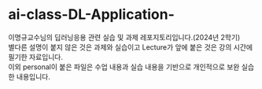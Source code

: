 # ai-class-DL-Application-
이명규교수님의 딥러닝응용 관련 실습 및 과제 레포지토리입니다.(2024년 2학기)<br>
별다른 설명이 붙지 않은 것은 과제와 실습이고 Lecture가 앞에 붙은 것은 강의 시간에 필기한 자료입니다.<br> 이외 personal이 붙은 파일은 수업 내용과 실습 내용을 기반으로 개인적으로 보완 실습한 내용입니다.
